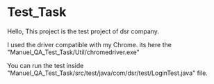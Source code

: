 # Test_Task
Hello, 
This project is the test project of dsr company.

I used the driver compatible with my Chrome.
its here the "Manuel_QA_Test_Task/Util/chromedriver.exe"

You can run the test inside "Manuel_QA_Test_Task/src/test/java/com/dsr/test/LoginTest.java" file.
